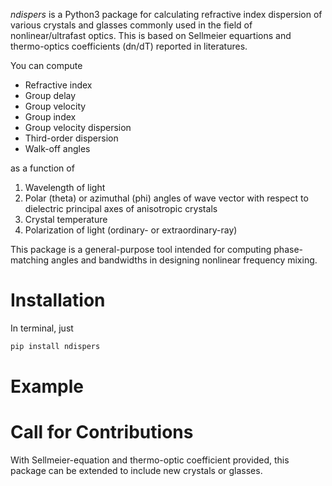 *ndispers* is a Python3 package for calculating refractive index dispersion of various crystals and glasses commonly used in the field of nonlinear/ultrafast optics. This is based on Sellmeier equartions and thermo-optics coefficients (dn/dT) reported in literatures.

You can compute
- Refractive index
- Group delay
- Group velocity
- Group index
- Group velocity dispersion
- Third-order dispersion
- Walk-off angles

as a function of
1. Wavelength of light
2. Polar (theta) or azimuthal (phi) angles of wave vector with respect to dielectric principal axes of anisotropic crystals
3. Crystal temperature
4. Polarization of light (ordinary- or extraordinary-ray)

This package is a general-purpose tool intended for computing phase-matching angles and bandwidths in designing nonlinear frequency mixing.

# Installation

In terminal, just
```zsh
pip install ndispers
```

# Example




# Call for Contributions

With Sellmeier-equation and thermo-optic coefficient provided, this package can be extended to include new crystals or glasses. 
